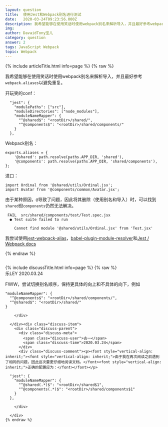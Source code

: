 ```yaml
---
layout: question
title:  使用Jest和Webpack别名进行测试
date:   2020-03-24T09:23:56.000Z
description: 我希望能够在使用笑话时使用webpack别名来解析导入，并且最好参考webpack.aliases以避免重复。开玩笑的conf：  "jest" ...
img: 
author: DavaidTony宝儿
category: question
answer: 2
tags: JavaScript Webpack
topic: Webpack
---
```

<div class="article-root">
  <div class="article">
    {% include articleTitle.html info=page %}
    {% raw %}
    <div class="article-content"><p><font style="vertical-align: inherit;"><font style="vertical-align: inherit;">我希望能够在使用笑话时使用webpack别名来解析导入，并且最好参考</font></font><code>webpack.aliases</code><font style="vertical-align: inherit;"><font style="vertical-align: inherit;">以避免重复。</font></font></p>

<p><font style="vertical-align: inherit;"><font style="vertical-align: inherit;">开玩笑的conf：</font></font></p>

<pre><code>  "jest": {<font></font>
    "modulePaths": ["src"],<font></font>
    "moduleDirectories": ["node_modules"],<font></font>
    "moduleNameMapper": {<font></font>
      "^@shared$": "&lt;rootDir&gt;/shared/",<font></font>
      "^@components$": "&lt;rootDir&gt;/shared/components/"<font></font>
    }<font></font>
  },<font></font>
</code></pre>

<p><font style="vertical-align: inherit;"><font style="vertical-align: inherit;">Webpack别名：</font></font></p>

<pre><code>exports.aliases = {<font></font>
    '@shared': path.resolve(paths.APP_DIR, 'shared'),<font></font>
    '@components': path.resolve(paths.APP_DIR, 'shared/components'),<font></font>
};<font></font>
</code></pre>

<p><font style="vertical-align: inherit;"><font style="vertical-align: inherit;">进口：</font></font></p>

<pre><code>import Ordinal from '@shared/utils/Ordinal.jsx';<font></font>
import Avatar from '@components/common/Avatar.jsx';<font></font>
</code></pre>

<p><font style="vertical-align: inherit;"><font style="vertical-align: inherit;">由于某种原因，</font></font><code>@</code><font style="vertical-align: inherit;"><font style="vertical-align: inherit;">导致了问题，因此将其删除（使用别名和导入）时，可以找到</font></font><code>shared</code><font style="vertical-align: inherit;"><font style="vertical-align: inherit;">但</font></font><code>components</code><font style="vertical-align: inherit;"><font style="vertical-align: inherit;">仍然无法解决。</font></font></p>

<pre><code> FAIL  src/shared/components/test/Test.spec.jsx<font></font>
  ● Test suite failed to run<font></font>
<font></font>
    Cannot find module '@shared/utils/Ordinal.jsx' from 'Test.jsx'<font></font>
</code></pre>

<p><font style="vertical-align: inherit;"><font style="vertical-align: inherit;">我尝试使用</font></font><a href="https://github.com/mwolson/jest-webpack-alias" rel="noreferrer"><font style="vertical-align: inherit;"><font style="vertical-align: inherit;">jest-webpack-alias</font></font></a><font style="vertical-align: inherit;"><font style="vertical-align: inherit;">，</font></font><a href="https://github.com/tleunen/babel-plugin-module-resolver" rel="noreferrer"><font style="vertical-align: inherit;"><font style="vertical-align: inherit;">babel-plugin-module-resolver</font></font></a><font style="vertical-align: inherit;"><font style="vertical-align: inherit;">和</font></font><a href="https://facebook.github.io/jest/docs/webpack.html" rel="noreferrer"><font style="vertical-align: inherit;"><font style="vertical-align: inherit;">Jest / Webpack docs</font></font></a></p></div>
    {% endraw %}
  </div>
  <p style="height: 0;width:0;overflow: hidden;"> 第3554篇《使用Jest和Webpack别名进行测试》来自Winter(https://github.com/aiyld/aiyld.github.io)的站点</p>
  <div class="discuss-wrapper">
    {% include discussTitle.html info=page %}
    {% raw %}
    <div class="discuss-item">
        <div class="discuss-parent">
          <div class="discuss-meta">
            <span class="discuss-user">乐LEY</span>
            <span class="discuss-time">2020.03.24</span>
          </div>
          <div class="discuss-comment"><p><font style="vertical-align: inherit;"><font style="vertical-align: inherit;">FWIW，尝试切换别名顺序，保持更具体的向上和不具体的向下，例如 </font></font></p>

<pre><code>"moduleNameMapper": {<font></font>
  "^@components$": "&lt;rootDir&gt;/shared/components/",<font></font>
  "^@shared$": "&lt;rootDir&gt;/shared/"<font></font>
}<font></font>
</code></pre></div>
        </div>
        
      </div><div class="discuss-item">
        <div class="discuss-parent">
          <div class="discuss-meta">
            <span class="discuss-user">古一</span>
            <span class="discuss-time">2020.03.24</span>
          </div>
          <div class="discuss-comment"><p><font style="vertical-align: inherit;"><font style="vertical-align: inherit;">由于我在再次阅读之前遇到了相同的问题，因此这次要更仔细地阅读文档。</font><font style="vertical-align: inherit;">正确的配置应为：</font></font></p>

<pre><code>  "jest": {<font></font>
    "moduleNameMapper": {<font></font>
      "^@shared(.*)$": "&lt;rootDir&gt;/shared$1",<font></font>
      "^@components(.*)$": "&lt;rootDir&gt;/shared/components$1"<font></font>
    }<font></font>
  },<font></font>
</code></pre></div>
        </div>
        
      </div>
    {% endraw %}
  </div>
<div>
